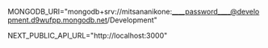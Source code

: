 
MONGODB_URI="mongodb+srv://mitsananikone:____password____@development.d9wufpp.mongodb.net/Development"

NEXT_PUBLIC_API_URL="http://localhost:3000"

